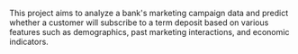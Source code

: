This project aims to analyze a bank's marketing campaign data and predict whether a customer will subscribe to a term deposit based on various features such as demographics, past marketing interactions, and economic indicators.
